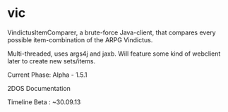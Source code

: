 vic
===

VindictusItemComparer, a brute-force Java-client, that compares every possible item-combination of the ARPG Vindictus.

Multi-threaded, uses args4j and jaxb. Will feature some kind of webclient later to create new sets/items.

Current Phase: Alpha - 1.5.1

2DOS
Documentation



Timeline 
Beta : ~30.09.13